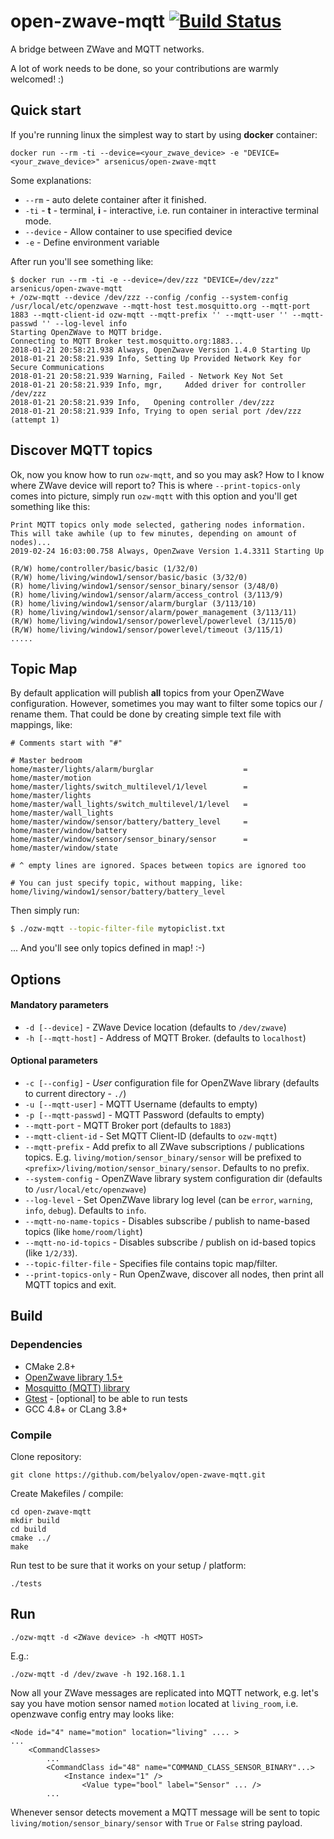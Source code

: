 # open-zwave-mqtt [![Build Status](https://travis-ci.org/belyalov/open-zwave-mqtt.svg?branch=master)](https://travis-ci.org/belyalov/open-zwave-mqtt)
A bridge between ZWave and MQTT networks.

A lot of work needs to be done, so your contributions are warmly welcomed! :)

## Quick start
If you're running linux the simplest way to start by using **docker** container:
```
docker run --rm -ti --device=<your_zwave_device> -e "DEVICE=<your_zwave_device>" arsenicus/open-zwave-mqtt
```

Some explanations:
* `--rm` - auto delete container after it finished.
* `-ti` - **t** - terminal, **i** - interactive, i.e. run container in interactive terminal mode.
* `--device` - Allow container to use specified device
* `-e`  - Define environment variable

After run you'll see something like:
```
$ docker run --rm -ti -e --device=/dev/zzz "DEVICE=/dev/zzz" arsenicus/open-zwave-mqtt
+ /ozw-mqtt --device /dev/zzz --config /config --system-config /usr/local/etc/openzwave --mqtt-host test.mosquitto.org --mqtt-port 1883 --mqtt-client-id ozw-mqtt --mqtt-prefix '' --mqtt-user '' --mqtt-passwd '' --log-level info
Starting OpenZWave to MQTT bridge.
Connecting to MQTT Broker test.mosquitto.org:1883...
2018-01-21 20:58:21.938 Always, OpenZwave Version 1.4.0 Starting Up
2018-01-21 20:58:21.939 Info, Setting Up Provided Network Key for Secure Communications
2018-01-21 20:58:21.939 Warning, Failed - Network Key Not Set
2018-01-21 20:58:21.939 Info, mgr,     Added driver for controller /dev/zzz
2018-01-21 20:58:21.939 Info,   Opening controller /dev/zzz
2018-01-21 20:58:21.939 Info, Trying to open serial port /dev/zzz (attempt 1)
```

## Discover MQTT topics
Ok, now you know how to run `ozw-mqtt`, and so you may ask? How to I know where ZWave device will report to?
This is where `--print-topics-only` comes into picture, simply run `ozw-mqtt` with this option and you'll get something like this:
```
Print MQTT topics only mode selected, gathering nodes information.
This will take awhile (up to few minutes, depending on amount of nodes)...
2019-02-24 16:03:00.758 Always, OpenZwave Version 1.4.3311 Starting Up

(R/W) home/controller/basic/basic (1/32/0)
(R/W) home/living/window1/sensor/basic/basic (3/32/0)
(R) home/living/window1/sensor/sensor_binary/sensor (3/48/0)
(R) home/living/window1/sensor/alarm/access_control (3/113/9)
(R) home/living/window1/sensor/alarm/burglar (3/113/10)
(R) home/living/window1/sensor/alarm/power_management (3/113/11)
(R/W) home/living/window1/sensor/powerlevel/powerlevel (3/115/0)
(R/W) home/living/window1/sensor/powerlevel/timeout (3/115/1)
.....
```

## Topic Map
By default application will publish **all** topics from your OpenZWave configuration. However, sometimes you may want to filter some topics our / rename them.
That could be done by creating simple text file with mappings, like:
```
# Comments start with "#"

# Master bedroom
home/master/lights/alarm/burglar                    = home/master/motion
home/master/lights/switch_multilevel/1/level        = home/master/lights
home/master/wall_lights/switch_multilevel/1/level   = home/master/wall_lights
home/master/window/sensor/battery/battery_level     = home/master/window/battery
home/master/window/sensor/sensor_binary/sensor      = home/master/window/state

# ^ empty lines are ignored. Spaces between topics are ignored too

# You can just specify topic, without mapping, like:
home/living/window1/sensor/battery/battery_level

```
Then simply run:
```bash
$ ./ozw-mqtt --topic-filter-file mytopiclist.txt
```
... And you'll see only topics defined in map! :-)

## Options
#### Mandatory parameters
* `-d [--device]` - ZWave Device location (defaults to `/dev/zwave`)
* `-h [--mqtt-host]` - Address of MQTT Broker. (defaults to `localhost`)

#### Optional parameters
* `-c [--config]` - *User* configuration file for OpenZWave library (defaults to current directory - `./`)
* `-u [--mqtt-user]` - MQTT Username (defaults to empty)
* `-p [--mqtt-passwd]` - MQTT Password (defaults to empty)
* `--mqtt-port` - MQTT Broker port (defaults to `1883`)
* `--mqtt-client-id` - Set MQTT Client-ID (defaults to `ozw-mqtt`)
* `--mqtt-prefix` - Add prefix to all ZWave subscriptions / publications topics. E.g. `living/motion/sensor_binary/sensor` will be prefixed to `<prefix>/living/motion/sensor_binary/sensor`. Defaults to no prefix.
* `--system-config` - OpenZWave library system configuration dir (defaults to `/usr/local/etc/openzwave`)
* `--log-level` - Set OpenZWave library log level (can be `error`, `warning`, `info`, `debug`). Defaults to `info`.
* `--mqtt-no-name-topics` - Disables subscribe / publish to name-based topics (like `home/room/light`)
* `--mqtt-no-id-topics` - Disables subscribe / publish on id-based topics (like `1/2/33`).
* `--topic-filter-file` - Specifies file contains topic map/filter.
* `--print-topics-only` - Run OpenZwave, discover all nodes, then print all MQTT topics and exit.

## Build
### Dependencies
* CMake 2.8+
* [OpenZwave library 1.5+](https://github.com/OpenZWave/open-zwave)
* [Mosquitto (MQTT) library](https://github.com/eclipse/mosquitto)
* [Gtest](https://github.com/google/googletest) - [optional] to be able to run tests
* GCC 4.8+ or CLang 3.8+

### Compile
Clone repository:
```
git clone https://github.com/belyalov/open-zwave-mqtt.git
```

Create Makefiles / compile:
```
cd open-zwave-mqtt
mkdir build
cd build
cmake ../
make
```

Run test to be sure that it works on your setup / platform:
```
./tests
```

## Run
```
./ozw-mqtt -d <ZWave device> -h <MQTT HOST>
```
E.g.:
```
./ozw-mqtt -d /dev/zwave -h 192.168.1.1
```

Now all your ZWave messages are replicated into MQTT network, e.g. let's say you have motion sensor named `motion` located at `living_room`, i.e. openzwave config entry may looks like:
```
<Node id="4" name="motion" location="living" .... >
...
    <CommandClasses>
        ...
        <CommandClass id="48" name="COMMAND_CLASS_SENSOR_BINARY"...>
            <Instance index="1" />
                <Value type="bool" label="Sensor" ... />
        ...
```
Whenever sensor detects movement a MQTT message will be sent to topic `living/motion/sensor_binary/sensor` with `True` or `False` string payload.
